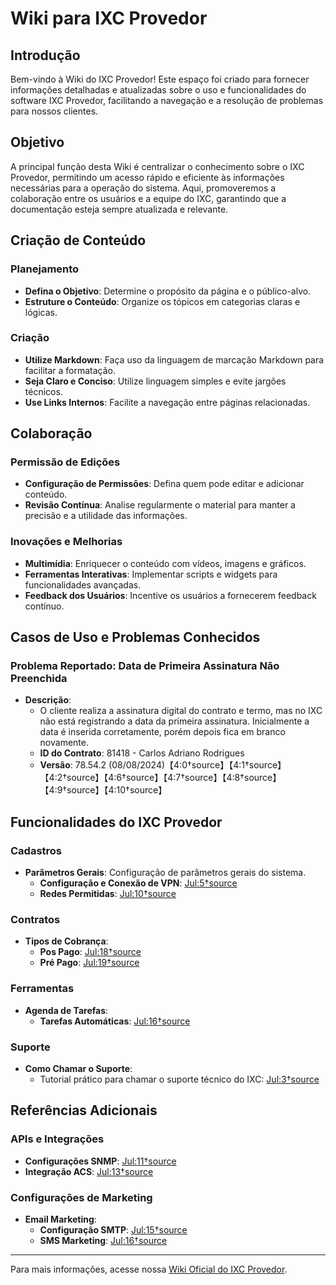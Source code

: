 # Wiki para IXC Provedor

## Introdução

Bem-vindo à Wiki do IXC Provedor! Este espaço foi criado para fornecer informações detalhadas e atualizadas sobre o uso e funcionalidades do software IXC Provedor, facilitando a navegação e a resolução de problemas para nossos clientes.

## Objetivo

A principal função desta Wiki é centralizar o conhecimento sobre o IXC Provedor, permitindo um acesso rápido e eficiente às informações necessárias para a operação do sistema. Aqui, promoveremos a colaboração entre os usuários e a equipe do IXC, garantindo que a documentação esteja sempre atualizada e relevante.

## Criação de Conteúdo

### Planejamento
- **Defina o Objetivo**: Determine o propósito da página e o público-alvo.
- **Estruture o Conteúdo**: Organize os tópicos em categorias claras e lógicas.

### Criação
- **Utilize Markdown**: Faça uso da linguagem de marcação Markdown para facilitar a formatação.
- **Seja Claro e Conciso**: Utilize linguagem simples e evite jargões técnicos.
- **Use Links Internos**: Facilite a navegação entre páginas relacionadas.

## Colaboração

### Permissão de Edições
- **Configuração de Permissões**: Defina quem pode editar e adicionar conteúdo.
- **Revisão Contínua**: Analise regularmente o material para manter a precisão e a utilidade das informações.

### Inovações e Melhorias
- **Multimídia**: Enriquecer o conteúdo com vídeos, imagens e gráficos.
- **Ferramentas Interativas**: Implementar scripts e widgets para funcionalidades avançadas.
- **Feedback dos Usuários**: Incentive os usuários a fornecerem feedback contínuo.

## Casos de Uso e Problemas Conhecidos

### Problema Reportado: Data de Primeira Assinatura Não Preenchida
- **Descrição**: 
    - O cliente realiza a assinatura digital do contrato e termo, mas no IXC não está registrando a data da primeira assinatura. Inicialmente a data é inserida corretamente, porém depois fica em branco novamente.
    - **ID do Contrato**: 81418 - Carlos Adriano Rodrigues
    - **Versão**: 78.54.2 (08/08/2024)【4:0†source】【4:1†source】【4:2†source】【4:6†source】【4:7†source】【4:8†source】【4:9†source】【4:10†source】

## Funcionalidades do IXC Provedor

### Cadastros
- **Parâmetros Gerais**: Configuração de parâmetros gerais do sistema.
    - **Configuração e Conexão de VPN**: [Jul:5†source](https://wiki.ixcsoft.com.br/pt-br/Configura%C3%A7%C3%A3o_e_Conex%C3%A3o_da_VPN)
    - **Redes Permitidas**: [Jul:10†source](https://wiki.ixcsoft.com.br/pt-br/Redes_Permitidas_no_acesso_do_grupo)

### Contratos
- **Tipos de Cobrança**:
    - **Pos Pago**: [Jul:18†source](https://wiki.ixcsoft.com.br/pt-br/Cadastros/Contratos/Tipo_de_cobran%C3%A7a/Pos_pago)
    - **Pré Pago**: [Jul:19†source](https://wiki.ixcsoft.com.br/pt-br/Cadastros/Contratos/Tipo_de_cobran%C3%A7a/Pré_Pago)

### Ferramentas
- **Agenda de Tarefas**: 
    - **Tarefas Automáticas**: [Jul:16†source](https://wiki.ixcsoft.com.br/pt-br/Ferramentas/Agenda_de_Tarefas/Tarefa_de_avisar_atraso_automatico) 

### Suporte
- **Como Chamar o Suporte**: 
    - Tutorial prático para chamar o suporte técnico do IXC: [Jul:3†source](https://wiki.ixcsoft.com.br/pt-br/Como_chamar_suporte_ixcsoft)

## Referências Adicionais

### APIs e Integrações
- **Configurações SNMP**: [Jul:11†source](https://wiki.ixcsoft.com.br/pt-br/Provedor/Integra%C3%A7%C3%B5es/Configura%C3%A7%C3%A3o_SNMP)
- **Integração ACS**: [Jul:13†source](https://wiki.ixcsoft.com.br/pt-br/Provedor/ACS/Integra%C3%A7%C3%A3o)

### Configurações de Marketing
- **Email Marketing**:
    - **Configuração SMTP**: [Jul:15†source](https://wiki.ixcsoft.com.br/pt-br/Integracoes/Email_SMTP)
    - **SMS Marketing**: [Jul:16†source](https://wiki.ixcsoft.com.br/pt-br/CRM/Marketing/SMS_marketing) 

---

Para mais informações, acesse nossa [Wiki Oficial do IXC Provedor](https://wiki.ixcsoft.com.br/pt-br/home).